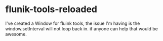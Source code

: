 # flunik-tools-reloaded

I've created a Window for fluink tools, the issue I'm having is the window.setInterval will not loop back in. if anyone can help that would be awesome.
